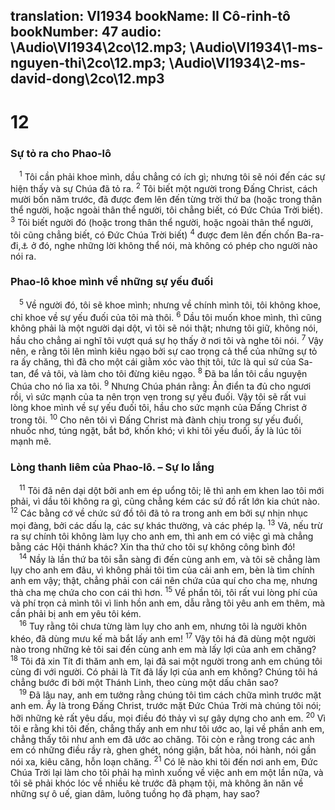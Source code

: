 translation: VI1934
bookName: II Cô-rinh-tô 
bookNumber: 47
audio: \Audio\VI1934\2co\12.mp3; \Audio\VI1934\1-ms-nguyen-thi\2co\12.mp3; \Audio\VI1934\2-ms-david-dong\2co\12.mp3
-------

<div class="title"><h1>12</h1><h3>Sự tỏ ra cho Phao-lô</h3></div>
<span class="verse 2co_12_1"> <sup>1</sup> Tôi cần phải khoe mình, dầu chẳng có ích gì; nhưng tôi sẽ nói đến các sự hiện thấy và sự Chúa đã tỏ ra. </span>
<span class="verse 2co_12_2"><sup>2</sup> Tôi biết một người trong Đấng Christ, cách mười bốn năm trước, đã được đem lên đến từng trời thứ ba (hoặc trong thân thể người, hoặc ngoài thân thể người, tôi chẳng biết, có Đức Chúa Trời biết). </span>
<span class="verse 2co_12_3"><sup>3</sup> Tôi biết người đó (hoặc trong thân thể người, hoặc ngoài thân thể người, tôi cũng chẳng biết, có Đức Chúa Trời biết) </span>
<span class="verse 2co_12_4"><sup>4</sup> được đem lên đến chốn Ba-ra-đi,<a data-toggle="tooltip" data-placement="bottom" title="Xem lời chua ở sách Lu-ca 23:43">⚓</a> ở đó, nghe những lời không thể nói, mà không có phép cho người nào nói ra. <br/></span>
<div class="title"><h3>Phao-lô khoe mình về những sự yếu đuối</h3></div>
<span class="verse 2co_12_5"> <sup>5</sup> Về người đó, tôi sẽ khoe mình; nhưng về chính mình tôi, tôi không khoe, chỉ khoe về sự yếu đuối của tôi mà thôi. </span>
<span class="verse 2co_12_6"><sup>6</sup> Dầu tôi muốn khoe mình, thì cũng không phải là một người dại dột, vì tôi sẽ nói thật; nhưng tôi giữ, không nói, hầu cho chẳng ai nghĩ tôi vượt quá sự họ thấy ở nơi tôi và nghe tôi nói. </span>
<span class="verse 2co_12_7"><sup>7</sup> Vậy nên, e rằng tôi lên mình kiêu ngạo bởi sự cao trọng cả thể của những sự tỏ ra ấy chăng, thì đã cho một cái giằm xóc vào thịt tôi, tức là quỉ sứ của Sa-tan, để vả tôi, và làm cho tôi đừng kiêu ngạo. </span>
<span class="verse 2co_12_8"><sup>8</sup> Đã ba lần tôi cầu nguyện Chúa cho nó lìa xa tôi. </span>
<span class="verse 2co_12_9"><sup>9</sup> Nhưng Chúa phán rằng: Ân điển ta đủ cho ngươi rồi, vì sức mạnh của ta nên trọn vẹn trong sự yếu đuối. Vậy tôi sẽ rất vui lòng khoe mình về sự yếu đuối tôi, hầu cho sức mạnh của Đấng Christ ở trong tôi. </span>
<span class="verse 2co_12_10"><sup>10</sup> Cho nên tôi vì Đấng Christ mà đành chịu trong sự yếu đuối, nhuốc nhơ, túng ngặt, bắt bớ, khốn khó; vì khi tôi yếu đuối, ấy là lúc tôi mạnh mẽ. <br/></span>
<div class="title"><h3>Lòng thanh liêm của Phao-lô. – Sự lo lắng</h3></div>
<span class="verse 2co_12_11"> <sup>11</sup> Tôi đã nên dại dột bởi anh em ép uổng tôi; lẽ thì anh em khen lao tôi mới phải, vì dầu tôi không ra gì, cũng chẳng kém các sứ đồ rất lớn kia chút nào. </span>
<span class="verse 2co_12_12"><sup>12</sup> Các bằng cớ về chức sứ đồ tôi đã tỏ ra trong anh em bởi sự nhịn nhục mọi đàng, bởi các dấu lạ, các sự khác thường, và các phép lạ. </span>
<span class="verse 2co_12_13"><sup>13</sup> Vả, nếu trừ ra sự chính tôi không làm lụy cho anh em, thì anh em có việc gì mà chẳng bằng các Hội thánh khác? Xin tha thứ cho tôi sự không công bình đó! <br/></span>
<span class="verse 2co_12_14"> <sup>14</sup> Nầy là lần thứ ba tôi sẵn sàng đi đến cùng anh em, và tôi sẽ chẳng làm lụy cho anh em đâu, vì không phải tôi tìm của cải anh em, bèn là tìm chính anh em vậy; thật, chẳng phải con cái nên chứa của quí cho cha mẹ, nhưng thà cha mẹ chứa cho con cái thì hơn. </span>
<span class="verse 2co_12_15"><sup>15</sup> Về phần tôi, tôi rất vui lòng phí của và phí trọn cả mình tôi vì linh hồn anh em, dẫu rằng tôi yêu anh em thêm, mà cần phải bị anh em yêu tôi kém. <br/></span>
<span class="verse 2co_12_16"> <sup>16</sup> Tuy rằng tôi chưa từng làm lụy cho anh em, nhưng tôi là người khôn khéo, đã dùng mưu kế mà bắt lấy anh em! </span>
<span class="verse 2co_12_17"><sup>17</sup> Vậy tôi há đã dùng một người nào trong những kẻ tôi sai đến cùng anh em mà lấy lợi của anh em chăng? </span>
<span class="verse 2co_12_18"><sup>18</sup> Tôi đã xin Tít đi thăm anh em, lại đã sai một người trong anh em chúng tôi cùng đi với người. Có phải là Tít đã lấy lợi của anh em không? Chúng tôi há chẳng bước đi bởi một Thánh Linh, theo cùng một dấu chân sao? <br/></span>
<span class="verse 2co_12_19"> <sup>19</sup> Đã lâu nay, anh em tưởng rằng chúng tôi tìm cách chữa mình trước mặt anh em. Ấy là trong Đấng Christ, trước mặt Đức Chúa Trời mà chúng tôi nói; hỡi những kẻ rất yêu dấu, mọi điều đó thảy vì sự gây dựng cho anh em. </span>
<span class="verse 2co_12_20"><sup>20</sup> Vì tôi e rằng khi tôi đến, chẳng thấy anh em như tôi ước ao, lại về phần anh em, chẳng thấy tôi như anh em đã ước ao chăng. Tôi còn e rằng trong các anh em có những điều rầy rà, ghen ghét, nóng giận, bất hòa, nói hành, nói gần nói xa, kiêu căng, hỗn loạn chăng. </span>
<span class="verse 2co_12_21"><sup>21</sup> Có lẽ nào khi tôi đến nơi anh em, Đức Chúa Trời lại làm cho tôi phải hạ mình xuống về việc anh em một lần nữa, và tôi sẽ phải khóc lóc về nhiều kẻ trước đã phạm tội, mà không ăn năn về những sự ô uế, gian dâm, luông tuồng họ đã phạm, hay sao? <br/></span>
